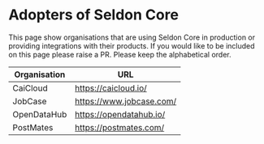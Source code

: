 # Adopters of Seldon Core

This page show organisations that are using Seldon Core in production or providing integrations with their products. If you would like to be included on this page please raise a PR. Please keep the alphabetical order.

| Organisation | URL |
| ------------ | ----|
| CaiCloud | https://caicloud.io/ |
| JobCase | https://www.jobcase.com/ |
| OpenDataHub | https://opendatahub.io/ |
| PostMates | https://postmates.com/ |
